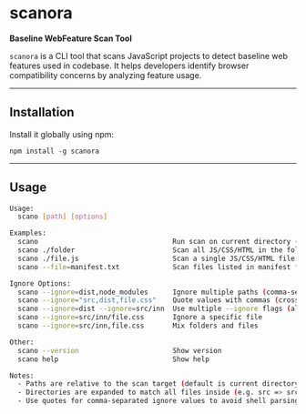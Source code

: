 # scanora

**Baseline WebFeature Scan Tool**

`scanora` is a CLI tool that scans JavaScript projects to detect baseline web features used in codebase. It helps developers identify browser compatibility concerns by analyzing feature usage.

---

## Installation

Install it globally using npm:

`npm install -g scanora`

---

## Usage 

```bash
Usage:
  scano [path] [options]

Examples:
  scano                                 Run scan on current directory (recursive)
  scano ./folder                        Scan all JS/CSS/HTML in the folder
  scano ./file.js                       Scan a single JS/CSS/HTML file
  scano --file=manifest.txt             Scan files listed in manifest file

Ignore Options:
  scano --ignore=dist,node_modules      Ignore multiple paths (comma-separated)
  scano --ignore="src,dist,file.css"    Quote values with commas (cross-platform safe)
  scano --ignore=dist --ignore=src/inn  Use multiple --ignore flags (also supported)
  scano --ignore=src/inn/file.css       Ignore a specific file
  scano --ignore=src/inn,file.css       Mix folders and files

Other:
  scano --version                       Show version
  scano help                            Show help

Notes:
  - Paths are relative to the scan target (default is current directory)
  - Directories are expanded to match all files inside (e.g. src => src/**)
  - Use quotes for comma-separated ignore values to avoid shell parsing issues
